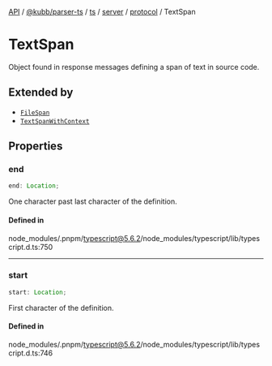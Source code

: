 [API](../../../../../../../../../packages.md) / [@kubb/parser-ts](../../../../../../../index.md) / [ts](../../../../../index.md) / [server](../../../index.md) / [protocol](../index.md) / TextSpan

# TextSpan

Object found in response messages defining a span of text in source code.

## Extended by

- [`FileSpan`](FileSpan.md)
- [`TextSpanWithContext`](TextSpanWithContext.md)

## Properties

### end

```ts
end: Location;
```

One character past last character of the definition.

#### Defined in

node\_modules/.pnpm/typescript@5.6.2/node\_modules/typescript/lib/typescript.d.ts:750

***

### start

```ts
start: Location;
```

First character of the definition.

#### Defined in

node\_modules/.pnpm/typescript@5.6.2/node\_modules/typescript/lib/typescript.d.ts:746
